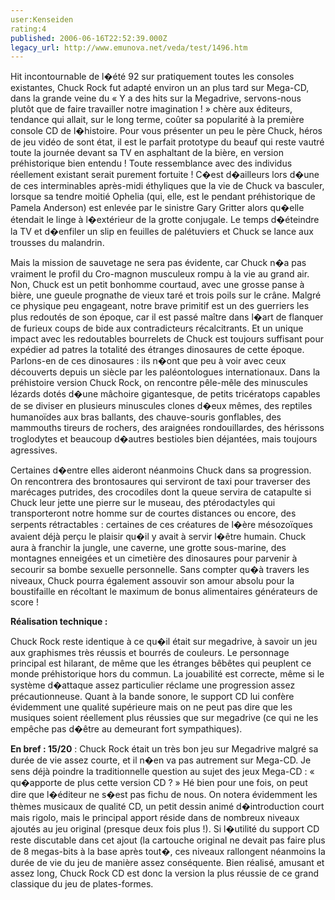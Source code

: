 ```yaml
---
user:Kenseiden
rating:4
published: 2006-06-16T22:52:39.000Z
legacy_url: http://www.emunova.net/veda/test/1496.htm
---
```

Hit incontournable de l�été 92 sur pratiquement toutes les consoles existantes, Chuck Rock fut adapté environ un an plus tard sur Mega-CD, dans la grande veine du « Y a des hits sur la Megadrive, servons-nous plutôt que de faire travailler notre imagination ! » chère aux éditeurs, tendance qui allait, sur le long terme, coûter sa popularité à la première console CD de l�histoire. Pour vous présenter un peu le père Chuck, héros de jeu vidéo de sont état, il est le parfait prototype du beauf qui reste vautré toute la journée devant sa TV en asphaltant de la bière, en version préhistorique bien entendu ! Toute ressemblance avec des individus réellement existant serait purement fortuite ! C�est d�ailleurs lors d�une de ces interminables après-midi éthyliques que la vie de Chuck va basculer, lorsque sa tendre moitié Ophelia (qui, elle, est le pendant préhistorique de Pamela Anderson) est enlevée par le sinistre Gary Gritter alors qu�elle étendait le linge à l�extérieur de la grotte conjugale. Le temps d�éteindre la TV et d�enfiler un slip en feuilles de palétuviers et Chuck se lance aux trousses du malandrin.  

  

Mais la mission de sauvetage ne sera pas évidente, car Chuck n�a pas vraiment le profil du Cro-magnon musculeux rompu à la vie au grand air. Non, Chuck est un petit bonhomme courtaud, avec une grosse panse à bière, une gueule prognathe de vieux taré et trois poils sur le crâne. Malgré ce physique peu engageant, notre brave primitif est un des guerriers les plus redoutés de son époque, car il est passé maître dans l�art de flanquer de furieux coups de bide aux contradicteurs récalcitrants. Et un unique impact avec les redoutables bourrelets de Chuck est toujours suffisant pour expédier ad patres la totalité des étranges dinosaures de cette époque. Parlons-en de ces dinosaures : ils n�ont que peu à voir avec ceux découverts depuis un siècle par les paléontologues internationaux. Dans la préhistoire version Chuck Rock, on rencontre pêle-mêle des minuscules lézards dotés d�une mâchoire gigantesque, de petits tricératops capables de se diviser en plusieurs minuscules clones d�eux mêmes, des reptiles humanoïdes aux bras ballants, des chauve-souris gonflables, des mammouths tireurs de rochers, des araignées rondouillardes, des hérissons troglodytes et beaucoup d�autres bestioles bien déjantées, mais toujours agressives.  

  

Certaines d�entre elles aideront néanmoins Chuck dans sa progression. On rencontrera des brontosaures qui serviront de taxi pour traverser des marécages putrides, des crocodiles dont la queue servira de catapulte si Chuck leur jette une pierre sur le museau, des ptérodactyles qui transporteront notre homme sur de courtes distances ou encore, des serpents rétractables : certaines de ces créatures de l�ère mésozoïques avaient déjà perçu le plaisir qu�il y avait à servir l�être humain. Chuck aura à franchir la jungle, une caverne, une grotte sous-marine, des montagnes enneigées et un cimetière des dinosaures pour parvenir à secourir sa bombe sexuelle personnelle. Sans compter qu�à travers les niveaux, Chuck pourra également assouvir son amour absolu pour la boustifaille en récoltant le maximum de bonus alimentaires générateurs de score !  

  

**Réalisation technique :**   

Chuck Rock reste identique à ce qu�il était sur megadrive, à savoir un jeu aux graphismes très réussis et bourrés de couleurs. Le personnage principal est hilarant, de même que les étranges bêbêtes qui peuplent ce monde préhistorique hors du commun. La jouabilité est correcte, même si le système d�attaque assez particulier réclame une progression assez précautionneuse. Quant à la bande sonore, le support CD lui confère évidemment une qualité supérieure mais on ne peut pas dire que les musiques soient réellement plus réussies que sur megadrive (ce qui ne les empêche pas d�être au demeurant fort sympathiques).  

  

**En bref : 15/20** : Chuck Rock était un très bon jeu sur Megadrive malgré sa durée de vie assez courte, et il n�en va pas autrement sur Mega-CD. Je sens déjà poindre la traditionnelle question au sujet des jeux Mega-CD : « qu�apporte de plus cette version CD ? » Hé bien pour une fois, on peut dire que l�éditeur ne s�est pas fichu de nous. On notera évidemment les thèmes musicaux de qualité CD, un petit dessin animé d�introduction court mais rigolo, mais le principal apport réside dans de nombreux niveaux ajoutés au jeu original (presque deux fois plus !). Si l�utilité du support CD reste discutable dans cet ajout (la cartouche original ne devait pas faire plus de 8 megas-bits à la base après tout�, ces niveaux rallongent néanmoins la durée de vie du jeu de manière assez conséquente. Bien réalisé, amusant et assez long, Chuck Rock CD est donc la version la plus réussie de ce grand classique du jeu de plates-formes.